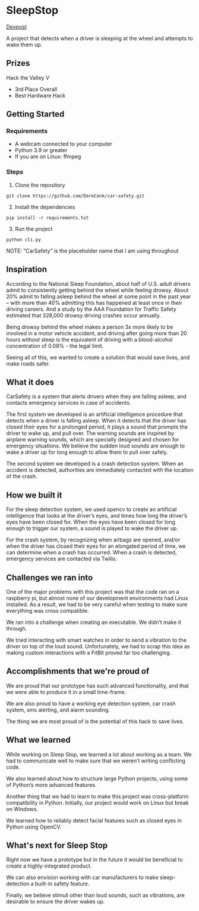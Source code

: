 # SleepStop

[Devpost](https://devpost.com/software/car-safety-for-now-placeholder?ref_content=my-projects-tab&ref_feature=my_projects)

A project that detects when a driver is sleeping at the wheel and attempts to wake them up.

## Prizes

Hack the Valley V
- 3rd Place Overall
- Best Hardware Hack 

## Getting Started

### Requirements

-   A webcam connected to your computer
-   Python 3.9 or greater
-   If you are on Linux: ffmpeg

### Steps

1. Clone the repository

```
git clone https://github.com/EmreCenk/car-safety.git
```

2. Install the dependencies

```
pip install -r requirements.txt
```

3. Run the project

```
python cli.py
```

NOTE: “CarSafety” is the placeholder name that I am using throughout

## Inspiration

According to the National Sleep Foundation, about half of U.S. adult drivers admit to consistently getting behind the wheel while feeling drowsy. About 20% admit to falling asleep behind the wheel at some point in the past year – with more than 40% admitting this has happened at least once in their driving careers. And a study by the AAA Foundation for Traffic Safety estimated that 328,000 drowsy driving crashes occur annually.

Being drowsy behind the wheel makes a person 3x more likely to be involved in a motor vehicle accident, and driving after going more than 20 hours without sleep is the equivalent of driving with a blood-alcohol concentration of 0.08% - the legal limit.

Seeing all of this, we wanted to create a solution that would save lives, and make roads safer.

## What it does

CarSafety is a system that alerts drivers when they are falling asleep, and contacts emergency services in case of accidents.

The first system we developed is an artificial intelligence procedure that detects when a driver is falling asleep. When it detects that the driver has closed their eyes for a prolonged period, it plays a sound that prompts the driver to wake up, and pull over. The warning sounds are inspired by airplane warning sounds, which are specially designed and chosen for emergency situations. We believe the sudden loud sounds are enough to wake a driver up for long enough to allow them to pull over safely.

The second system we developed is a crash detection system. When an accident is detected, authorities are immediately contacted with the location of the crash.

## How we built it

For the sleep detection system, we used opencv to create an artificial intelligence that looks at the driver’s eyes, and times how long the driver’s eyes have been closed for. When the eyes have been closed for long enough to trigger our system, a sound is played to wake the driver up.

For the crash system, by recognizing when airbags are opened, and/or when the driver has closed their eyes for an elongated period of time, we can determine when a crash has occurred. When a crash is detected, emergency services are contacted via Twilio.

## Challenges we ran into

One of the major problems with this project was that the code ran on a raspberry pi, but almost none of our development environments had Linux installed. As a result, we had to be very careful when testing to make sure everything was cross compatible.

We ran into a challenge when creating an executable. We didn’t make it through.

We tried interacting with smart watches in order to send a vibration to the driver on top of the loud sound. Unfortunately, we had to scrap this idea as making custom interactions with a FitBit proved far too challenging.

## Accomplishments that we're proud of

We are proud that our prototype has such advanced functionality, and that we were able to produce it in a small time-frame.

We are also proud to have a working eye detection system, car crash system, sms alerting, and alarm sounding.

The thing we are most proud of is the potential of this hack to save lives.

## What we learned

While working on Sleep Stop, we learned a lot about working as a team. We had to communicate well to make sure that we weren’t writing conflicting code.

We also learned about how to structure large Python projects, using some of Python’s more advanced features.

Another thing that we had to learn to make this project was cross-platform compatibility in Python. Initially, our project would work on Linux but break on Windows.

We learned how to reliably detect facial features such as closed eyes in Python using OpenCV.

## What's next for Sleep Stop

Right now we have a prototype but in the future it would be beneficial to create a highly-integrated product.

We can also envision working with car manufacturers to make sleep-detection a built-in safety feature.

Finally, we believe stimuli other than loud sounds, such as vibrations, are desirable to ensure the driver wakes up.
